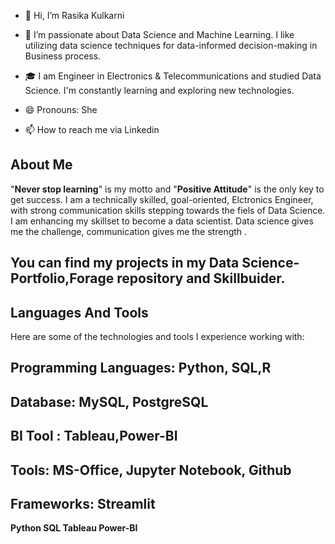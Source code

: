 - 👋 Hi, I’m Rasika Kulkarni
- 👀 I’m passionate about Data Science and Machine Learning. I like utilizing data science techniques for data-informed decision-making in Business process.
- 🎓 I am Engineer in Electronics & Telecommunications and studied Data Science. I'm constantly learning and exploring new technologies.
- 😄 Pronouns: She
  
- 📫 How to reach me via Linkedin
  
  

<!---
16rasika/16rasika is a ✨ special ✨ repository because its `README.md` (this file) appears on your GitHub profile.
You can click the Preview link to take a look at your changes.
--->
## About Me

"**Never stop learning**" is my motto and "**Positive Attitude**" is the only key to get success.
I am a technically skilled, goal-oriented, Elctronics Engineer, with strong communication skills stepping towards the fiels of Data Science. 
I am enhancing my skillset to become a data scientist. 
Data science gives me the challenge, communication gives me the strength . 


## You can find my projects in my **Data Science-Portfolio**,Forage repository and Skillbuider.

## Languages And Tools
Here are some of the technologies and tools I experience working with:

## Programming Languages: Python, SQL,R

## Database: MySQL, PostgreSQL

## BI Tool : Tableau,Power-BI

## Tools: MS-Office, Jupyter Notebook, Github

## Frameworks: Streamlit

**Python    SQL    Tableau  Power-BI**
